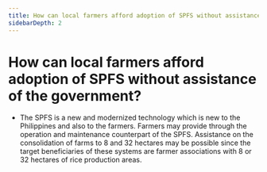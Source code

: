 ```yaml
---
title: How can local farmers afford adoption of SPFS without assistance of the government?
sidebarDepth: 2
---
```


# How can local farmers afford adoption of SPFS without assistance of the government?


 - The SPFS is a new and modernized technology which is new to the Philippines and also to the farmers. Farmers may provide through the operation and maintenance counterpart of the SPFS. Assistance on the consolidation of farms to 8 and 32 hectares may be possible since the target beneficiaries of these systems are farmer associations with 8 or 32 hectares of rice production areas.
